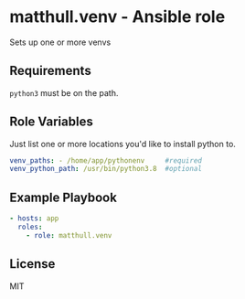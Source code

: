 matthull.venv - Ansible role
=========

Sets up one or more venvs

Requirements
------------

`python3` must be on the path.

Role Variables
--------------
Just list one or more locations you'd like to install python to.

```YAML
venv_paths: - /home/app/pythonenv     #required
venv_python_path: /usr/bin/python3.8  #optional
```

Example Playbook
----------------

```YAML
- hosts: app
  roles:
    - role: matthull.venv
```

License
-------

MIT
